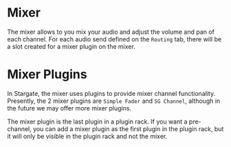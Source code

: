 # Mixer
The mixer allows to you mix your audio and adjust the volume and pan of each
channel.  For each audio send defined on the `Routing` tab, there will be
a slot created for a mixer plugin on the mixer.

# Mixer Plugins
In Stargate, the mixer uses plugins to provide mixer channel functionality.
Presently, the 2 mixer plugins are `Simple Fader` and `SG Channel`, although
in the future we may offer more mixer plugins.

The mixer plugin is the last plugin in a plugin rack.  If you want a
pre-channel, you can add a mixer plugin as the first plugin in the plugin
rack, but it will only be visible in the plugin rack and not the mixer.
